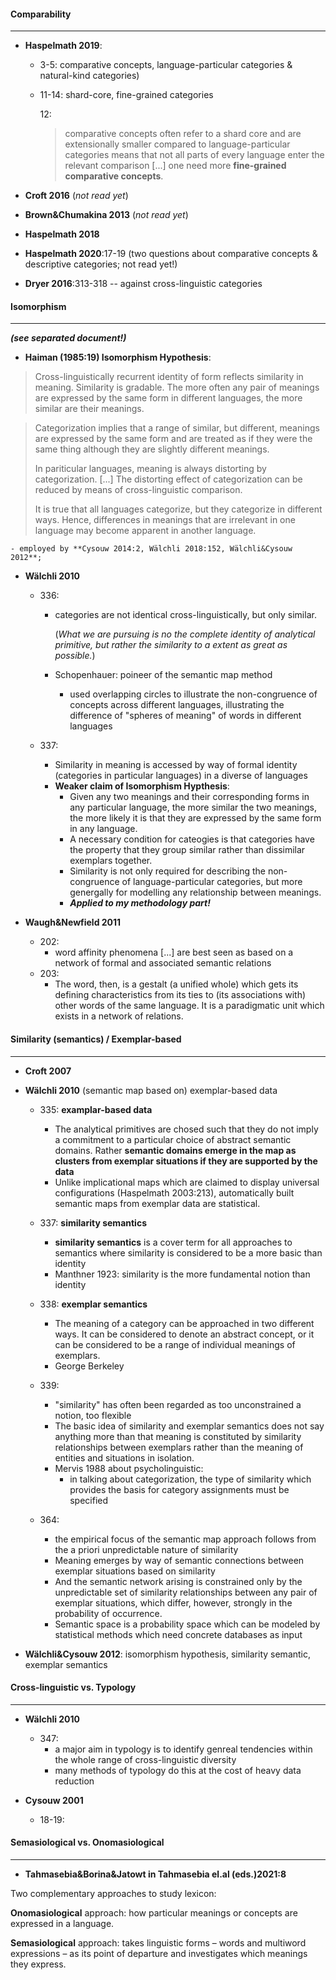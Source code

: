 #### Comparability

-----



- **Haspelmath 2019**:

  - 3-5: comparative concepts, language-particular categories & natural-kind categories)

  - 11-14: shard-core, fine-grained categories

    12: 

    > comparative concepts often refer to a shard core and are extensionally smaller compared to language-particular categories means that not all parts of every language enter  the relevant comparison [...] one need more **fine-grained comparative concepts**.

- **Croft 2016** (*not read yet*)

- **Brown&Chumakina 2013** (*not read yet*)

- **Haspelmath 2018** 

- **Haspelmath 2020**:17-19 (two questions about comparative concepts & descriptive categories; not read yet!)

- **Dryer 2016**:313-318 -- against cross-linguistic categories

  

#### Isomorphism

--------

 ***(see separated document!)***



- **Haiman (1985:19) Isomorphism Hypothesis**: 

> Cross-linguistically recurrent identity of form reflects similarity in meaning. Similarity is gradable. The more often any pair of meanings are expressed by the same form in different languages, the more similar are their meanings. 

> Categorization implies that a range of similar, but different, meanings are expressed by the same form and are treated as if they were the same thing although they are slightly different meanings.
>
> In pariticular languages, meaning is always distorting by categorization. [...] The distorting effect of categorization can be reduced by means of cross-linguistic comparison.
>
> It is true that all languages categorize, but they categorize in different ways. Hence, differences in meanings that are irrelevant in one language may become apparent in another language.

	- employed by **Cysouw 2014:2, Wälchli 2018:152, Wälchli&Cysouw 2012**;



- **Wälchli 2010**

  - 336:

    - categories are not identical cross-linguistically, but only similar.

      (*What we are pursuing is no the complete identity of analytical primitive, but rather the similarity to a extent as great as possible.*)

    - Schopenhauer: poineer of the semantic map method

      - used overlapping circles to illustrate the non-congruence of concepts across different languages, illustrating the difference of "spheres of meaning" of words in different languages

  - 337:

    - Similarity in meaning is accessed by way of formal identity (categories in particular languages) in a diverse of languages
    - **Weaker claim of Isomorphism Hypthesis**:
      - Given any two meanings and their corresponding forms in any particular language, the more similar the two meanings, the more likely it is that they are expressed by the same form in any language.
      - A necessary condition for cateogies is that categories have the property that they group similar rather than dissimilar exemplars together.
      - Similarity is not only required for describing the non-congruence of language-particular categories, but more genergally for modelling any relationship between meanings.
      - ***Applied to my methodology part!***



- **Waugh&Newfield 2011**
  - 202:
    - word affinity phenomena [...] are best seen as based on a network of formal and associated semantic relations
  - 203:
    - The word, then, is a gestalt (a unified whole) which gets its defining characteristics from its ties to (its associations with) other words of the same language. It is a paradigmatic unit which exists in a network of relations.



#### Similarity (semantics) / Exemplar-based

------



- **Croft 2007**

- **Wälchli 2010** (semantic map based on) exemplar-based data

  - 335: **examplar-based data**

    - The analytical primitives are chosed such that they do not imply a commitment to a particular choice of abstract semantic domains. Rather **semantic domains emerge in the map as clusters from exemplar situations if they are supported by the data**
    - Unlike implicational maps which are claimed to display universal configurations (Haspelmath 2003:213), automatically built semantic maps from exemplar data are statistical.

  - 337: **similarity semantics**

    - **similarity semantics** is a cover term for all approaches to semantics where similarity is considered to be a more basic than identity
    - Manthner 1923: similarity is the more fundamental notion than identity

  - 338: **exemplar semantics**

    - The meaning of a category can be approached in two different ways. It can be considered to denote an abstract concept, or it can be considered to be a range of individual meanings of exemplars.
    - George Berkeley

  - 339:

    - "similarity" has often been regarded as too unconstrained a notion, too flexible
    - The basic idea of similarity and exemplar semantics does not say anything more than that meaning is constituted by similarity relationships between exemplars rather than the meaning of entities and situations in isolation.
    - Mervis 1988 about psycholinguistic:
      - in talking about categorization, the type of similarity which provides the basis for category assignments must be specified

  - 364:

    - the empirical focus of the semantic map approach follows from the a priori unpredictable nature of similarity
    - Meaning emerges by way of semantic connections between exemplar situations based on similarity
    - And the semantic network arising is constrained only by the unpredictable set of similarity relationships between any pair of exemplar situations, which differ, however, strongly in the probability of occurrence.
    - Semantic space is a probability space which can be modeled by statistical methods which need concrete databases as input

    



- **Wälchli&Cysouw 2012**: isomorphism hypothesis, similarity semantic, exemplar semantics





#### Cross-linguistic vs. Typology

-----

- **Wälchli 2010**

  - 347:
    - a major aim in typology is to identify genreal tendencies within the whole range of cross-linguistic diversity
    - many methods of typology do this at the cost of heavy data reduction

- **Cysouw 2001**

  - 18-19:

    

#### Semasiological vs. Onomasiological

------



- **Tahmasebia&Borina&Jatowt in Tahmasebia el.al (eds.)2021:8**

Two complementary approaches to study lexicon:

**Onomasiological** approach: how particular meanings or concepts are expressed in a language.

**Semasiological** approach: takes linguistic forms – words and multiword expressions – as its point of departure and investigates which meanings they express.

